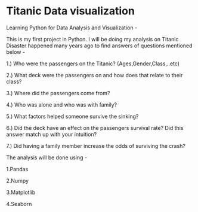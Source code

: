 # Titanic Data visualization
Learning Python for Data Analysis and Visualization -

This is my first project in Python. I will be doing my analysis on Titanic Disaster happened many years ago to find answers of questions mentioned below -

1.) Who were the passengers on the Titanic? (Ages,Gender,Class,..etc)

2.) What deck were the passengers on and how does that relate to their class?

3.) Where did the passengers come from?

4.) Who was alone and who was with family?

5.) What factors helped someone survive the sinking?

6.) Did the deck have an effect on the passengers survival rate? Did this answer match up with your intuition?

7.) Did having a family member increase the odds of surviving the crash?

The analysis will be done using -

1.Pandas

2.Numpy

3.Matplotlib

4.Seaborn

